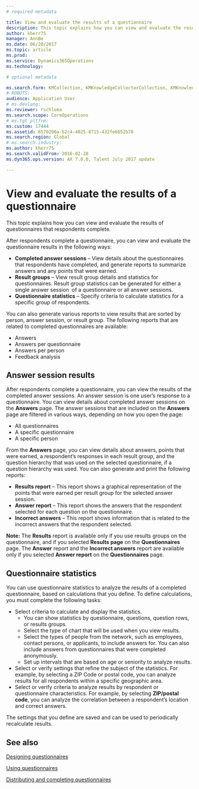 ```yaml
---
# required metadata

title: View and evaluate the results of a questionnaire
description: This topic explains how you can view and evaluate the results of questionnaires that respondents complete. 
author: kherr75
manager: AnnBe
ms.date: 06/20/2017
ms.topic: article
ms.prod: 
ms.service: Dynamics365Operations
ms.technology: 

# optional metadata

ms.search.form: KMCollection, KMKnowledgeCollectorCollection, KMKnowledgeCollectorUserResults
# ROBOTS: 
audience: Application User
# ms.devlang: 
ms.reviewer: rschloma
ms.search.scope: CoreOperations
# ms.tgt_pltfrm: 
ms.custom: 17444
ms.assetid: 6570206a-b2c4-4025-8715-432fe6652b78
ms.search.region: Global
# ms.search.industry: 
ms.author: kherr75
ms.search.validFrom: 2016-02-28
ms.dyn365.ops.version: AX 7.0.0, Talent July 2017 update

---
```


# View and evaluate the results of a questionnaire

This topic explains how you can view and evaluate the results of questionnaires that respondents complete. 

After respondents complete a questionnaire, you can view and evaluate the questionnaire results in the following ways:

-   **Completed answer sessions** – View details about the questionnaires that respondents have completed, and generate reports to summarize answers and any points that were earned.
-   **Result groups** – View result group details and statistics for questionnaires. Result group statistics can be generated for either a single answer session  of a questionnaire or all answer sessions.
-   **Questionnaire statistics** – Specify criteria to calculate statistics for a specific group of respondents.

You can also generate various reports to view results that are sorted by person, answer session, or result group. The following reports that are related to completed questionnaires are available:

-   Answers
-   Answers per questionnaire
-   Answers per person
-   Feedback analysis

## Answer session results
After respondents complete a questionnaire, you can view the results of the completed answer sessions. An answer session is one user’s response to a questionnaire. You can view details about completed answer sessions on the **Answers** page. The answer sessions that are included on the **Answers** page are filtered in various ways, depending on how you open the page:

-   All questionnaires
-   A specific questionnaire
-   A specific person

From the **Answers** page, you can view details about answers, points that were earned, a respondent’s responses in each result group, and the question hierarchy that was used on the selected questionnaire, if a question hierarchy was used. You can also generate and print the following reports:

-   **Results report** – This report shows a graphical representation of the points that were earned per result group for the selected answer session.
-   **Answer report** – This report shows the answers that the respondent selected for each question on the questionnaire.
-   **Incorrect answers** – This report shows information that is related to the incorrect answers that the respondent selected.

**Note:** The **Results** report is available only if you use results groups on the questionnaire, and if you selected **Results page** on the **Questionnaires** page. The **Answer** report and the **Incorrect answers** report are available only if you selected **Answer report** on the **Questionnaires** page.

## Questionnaire statistics
You can use questionnaire statistics to analyze the results of a completed questionnaire, based on calculations that you define. To define calculations, you must complete the following tasks:

-   Select criteria to calculate and display the statistics.
    -   You can show statistics by questionnaire, questions, question rows, or results groups.
    -   Select the type of chart that will be used when you view results.
    -   Select the types of people from the network, such as employees, contact persons, or applicants, to include answers for. You can also include answers from questionnaires that were completed anonymously.
    -   Set up intervals that are based on age or seniority to analyze results.
-   Select or verify settings that refine the subject of the statistics. For example, by selecting a ZIP Code or postal code, you can analyze results for all respondents within a specific geographic area.
-   Select or verify criteria to analyze results by respondent or questionnaire characteristics. For example, by selecting **ZIP/postal code**, you can analyze the correlation between a respondent’s location and correct answers.

The settings that you define are saved and can be used to periodically recalculate results.

See also
--------

[Designing questionnaires](design-questionnaires.md)

[Using questionnaires](questionnaires.md)

[Distributing and completing questionnaires](distribute-questionnaires.md)

